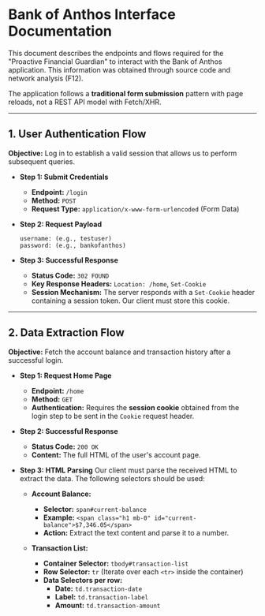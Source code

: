 # Bank of Anthos Interface Documentation

This document describes the endpoints and flows required for the "Proactive Financial Guardian" to interact with the Bank of Anthos application. This information was obtained through source code and network analysis (F12).

The application follows a **traditional form submission** pattern with page reloads, not a REST API model with Fetch/XHR.

---

## 1. User Authentication Flow

**Objective:** Log in to establish a valid session that allows us to perform subsequent queries.

* **Step 1: Submit Credentials**
    * **Endpoint:** `/login`
    * **Method:** `POST`
    * **Request Type:** `application/x-www-form-urlencoded` (Form Data)

* **Step 2: Request Payload**
    ```
    username: (e.g., testuser)
    password: (e.g., bankofanthos)
    ```

* **Step 3: Successful Response**
    * **Status Code:** `302 FOUND`
    * **Key Response Headers:** `Location: /home`, `Set-Cookie`
    * **Session Mechanism:** The server responds with a `Set-Cookie` header containing a session token. Our client must store this cookie.

---

## 2. Data Extraction Flow

**Objective:** Fetch the account balance and transaction history after a successful login.

* **Step 1: Request Home Page**
    * **Endpoint:** `/home`
    * **Method:** `GET`
    * **Authentication:** Requires the **session cookie** obtained from the login step to be sent in the `Cookie` request header.

* **Step 2: Successful Response**
    * **Status Code:** `200 OK`
    * **Content:** The full HTML of the user's account page.

* **Step 3: HTML Parsing**
    Our client must parse the received HTML to extract the data. The following selectors should be used:

    * **Account Balance:**
        * **Selector:** `span#current-balance`
        * **Example:** `<span class="h1 mb-0" id="current-balance">$7,346.05</span>`
        * **Action:** Extract the text content and parse it to a number.

    * **Transaction List:**
        * **Container Selector:** `tbody#transaction-list`
        * **Row Selector:** `tr` (Iterate over each `<tr>` inside the container)
        * **Data Selectors per row:**
            * **Date:** `td.transaction-date`
            * **Label:** `td.transaction-label`
            * **Amount:** `td.transaction-amount`